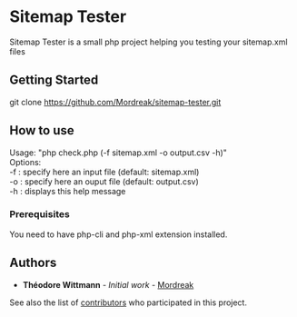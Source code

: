# Sitemap Tester

Sitemap Tester is a small php project helping you testing your sitemap.xml files

## Getting Started

git clone https://github.com/Mordreak/sitemap-tester.git<br>

## How to use

Usage: "php check.php (-f sitemap.xml -o output.csv -h)"<br/>
Options:<br/>
-f : specify here an input file (default: sitemap.xml)<br/>
-o : specify here an ouput file (default: output.csv)<br/>
-h : displays this help message<br/>

### Prerequisites

You need to have php-cli and php-xml extension installed.

## Authors

* **Théodore Wittmann** - *Initial work* - [Mordreak](https://github.com/Mordreak)

See also the list of [contributors](https://github.com/Mordreak/sitemap-tester/contributors) who participated in this project.